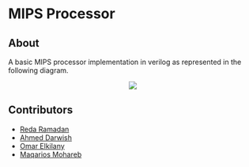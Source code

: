 # MIPS Processor
## About
A basic MIPS processor implementation in verilog as represented in the following diagram.

<p align="center"><img src="https://preview.ibb.co/miN90T/mips_diagram.png"/></p>


## Contributors
- [Reda Ramadan](https://github.com/Logician724)
- [Ahmed Darwish](https://github.com/Shiro-Raven)
- [Omar Elkilany](https://github.com/OmarElkilany)
- [Maqarios Mohareb](https://github.com/Maqarios)
